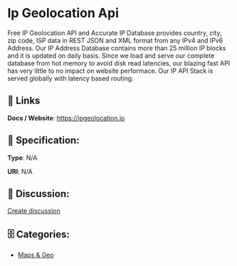 # Ip Geolocation Api


Free IP Geolocation API and Accurate IP Database provides country, city, zip code, ISP data in REST JSON and XML format from any IPv4 and IPv6 Address. Our IP Address Database contains more than 25 million IP blocks and it is updated on daily basis.  Since we load and serve our complete database from hot memory to avoid disk read latencies, our blazing fast API has very little to no impact on website performace. Our IP API Stack is served globally with latency based routing.

##  🔗 Links
**Docs / Website**: https://ipgeolocation.io

## 🧬 Specification:
**Type**: N/A

**URI**: N/A

## 💬 Discussion:
[Create discussion](https://github.com/apis-list/apis-list/discussions/new)

## 🗄️ Categories:
- [Maps & Geo](https://github.com/apis-list/apis-list#maps--geo)



